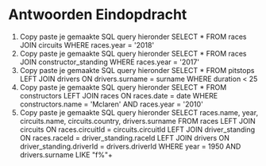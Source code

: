 # Antwoorden Eindopdracht

1. Copy paste je gemaakte SQL query hieronder
   SELECT * FROM races JOIN circuits WHERE races.year = '2018'
2. Copy paste je gemaakte SQL query hieronder
   SELECT * FROM races JOIN constructor_standing WHERE races.year = '2017'
3. Copy paste je gemaakte SQL query hieronder
   SELECT * FROM pitstops LEFT JOIN drivers ON drivers.surname = surname WHERE duration < 25
4. Copy paste je gemaakte SQL query hieronder
   SELECT * FROM constructors LEFT JOIN races ON races.date = date WHERE constructors.name = 'Mclaren' AND races.year = '2010'
5. Copy paste je gemaakte SQL query hieronder
   SELECT races.name, year, circuits.name, circuits.country, drivers.surname FROM races LEFT JOIN circuits ON races.circuitId = circuits.circuitId LEFT JOIN driver_standing ON races.raceId = driver_standing.raceId LEFT JOIN drivers ON driver_standing.driverId = drivers.driverId WHERE year = 1950 AND drivers.surname LIKE "f%"+

